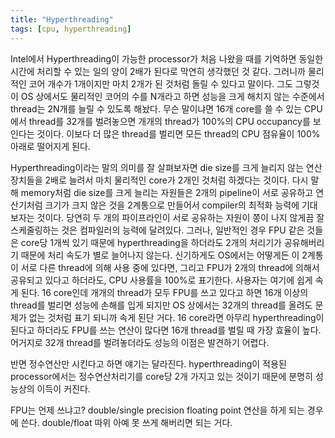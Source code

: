 ```yaml
---
title: "Hyperthreading"
tags: [cpu, hyperthreading]
---
```


Intel에서 Hyperthreading이 가능한 processor가 처음 나왔을 때를 기억하면 동일한 시간에 처리할 수 있는 일의 양이 2배가 된다로 막연히 생각했던 것 같다. 그러니까 물리적인 코어 개수가 1개이지만 마치 2개가 된 것처럼 돌릴 수 있다고 말이다. 그도 그렇것이 OS 상에서도 물리적인 코어의 수를 N개라고 하면 성능을 크게 해치지 않는 수준에서 thread는 2N개를 늘릴 수 있도록 해놨다. 무슨 말이냐면 16개 core를 쓸 수 있는 CPU에서 thread를 32개를 벌려놓으면 개개의 thread가 100%의 CPU occupancy를 보인다는 것이다. 이보다 더 많은 thread를 벌리면 모든 thread의 CPU 점유율이 100%아래로 떨어지게 된다.

Hyperthreading이라는 말의 의미를 잘 살펴보자면 die size를 크게 늘리지 않는 연산장치들을 2배로 늘려서 마치 물리적인 core가 2개인 것처럼 하겠다는 것이다. 다시 말해 memory처럼 die size를 크게 늘리는 자원들은 2개의 pipeline이 서로 공유하고 연산기처럼 크기가 크지 않은 것을 2계통으로 만들어서 compiler의 최적화 능력에 기대보자는 것이다. 당연히 두 개의 파이프라인이 서로 공유하는 자원이 쫑이 나지 않게끔 잘 스케줄링하는 것은 컴파일러의 능력에 달려있다. 그러나, 일반적인 경우 FPU 같은 것들은 core당 1개씩 있기 때문에 hyperthreading을 하더라도 2개의 처리기가 공유해버리기 때문에 처리 속도가 별로 늘어나지 않는다. 신기하게도 OS에서는 어떻게든 이 2계통이 서로 다른 thread에 의해 사용 중에 있다면, 그리고 FPU가 2개의 thread에 의해서 공유되고 있다고 하더라도, CPU 사용률을 100%로 표기한다. 사용자는 여기에 쉽게 속게 된다. 16 core인데 개개의 thread가 모두 FPU를 쓰고 있다고 하면 16개 이상의 thread를 벌리면 성능에 손해를 입게 되지만 OS 상에서는 32개의 thread를 올려도 문제가 없는 것처럼 표기 되니까 속게 된단 거다. 16 core라면 아무리 hyperthreading이 된다고 하더라도 FPU를 쓰는 연산이 많다면 16개 thread를 벌릴 때 가장 효율이 높다. 어거지로 32개 thread를 벌려놓더라도 성능의 이점은 발견하기 어렵다.

반면 정수연산만 시킨다고 하면 얘기는 달라진다. hyperthreading이 적용된 processor에서는 정수연산처리기를 core당 2개 가지고 있는 것이기 때문에 분명히 성능상의 이득이 커진다. 

FPU는 언제 쓰냐고? double/single precision floating point 연산을 하게 되는 경우에 쓴다. double/float 따위 아예 못 쓰게 해버리면 되는 거다.
